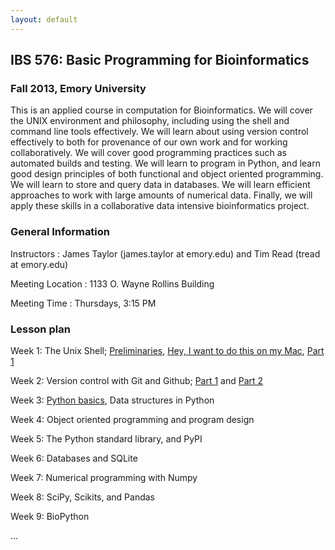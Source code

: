 ```yaml
---
layout: default
---
```


## IBS 576: Basic Programming for Bioinformatics

### Fall 2013, Emory University

This is an applied course in computation for Bioinformatics. We will cover the UNIX environment and philosophy, including using the shell and command line tools effectively. We will learn about using version control effectively to both for provenance of our own work and for working collaboratively. We will cover good programming practices such as automated builds and testing. We will learn to program in Python, and learn good design principles of both functional and object oriented programming. We will learn to store and query data in databases. We will learn efficient approaches to work with large amounts of numerical data. Finally, we will apply these skills in a collaborative data intensive bioinformatics project. 

### General Information

Instructors
: James Taylor (james.taylor at emory.edu) and Tim Read (tread at emory.edu)

Meeting Location
: 1133 O. Wayne Rollins Building

Meeting Time
: Thursdays, 3:15 PM

### Lesson plan

Week 1: The Unix Shell; [Preliminaries](setup/index.html), [Hey, I want to do this on my Mac](setup/mac.html), [Part 1](shell/tutorial.html)

Week 2: Version control with Git and Github; [Part 1](git/local.html) and [Part 2](git/remote.html)

Week 3: [Python basics](python/vars-types/tutorial.html), Data structures in Python

Week 4: Object oriented programming and program design

Week 5: The Python standard library, and PyPI

Week 6: Databases and SQLite

Week 7: Numerical programming with Numpy

Week 8: SciPy, Scikits, and Pandas

Week 9: BioPython

...
